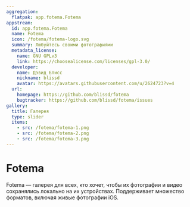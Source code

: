 ```yaml
---
aggregation:
  flatpak: app.fotema.Fotema
appstream:
  id: app.fotema.Fotema
  name: Fotema
  icon: /fotema/fotema-logo.svg
  summary: Любуйтесь своими фотографиями
  metadata_license:
    name: GNU GPLv3
    link: https://choosealicense.com/licenses/gpl-3.0/
  developer:
    name: Дэвид Блисс
    nickname: blissd
    avatar: https://avatars.githubusercontent.com/u/2624723?v=4
  url:
    homepage: https://github.com/blissd/fotema
    bugtracker: https://github.com/blissd/fotema/issues
gallery:
  title: Галерея
  type: slider
  items:
    - src: /fotema/fotema-1.png
    - src: /fotema/fotema-2.png
    - src: /fotema/fotema-3.png
---
```


# Fotema

Fotema — галерея для всех, кто хочет, чтобы их фотографии и видео сохранялись локально на их устройствах. Поддерживает множество форматов, включая живые фотографии iOS.

<AGWGallery />

<!--@include: @apps/_parts/install/content-flatpak.md-->
